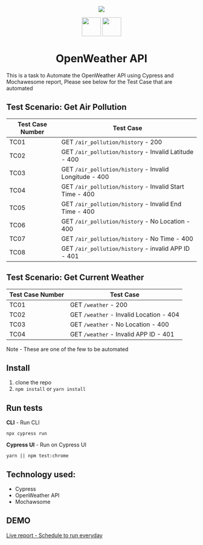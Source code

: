 <p align="center">
 <img src="https://raw.githubusercontent.com/bugsounet/MMM-Weather/master/logo.png" />

 </p>
 <p align="center">
 <img height="50px" src="https://miro.medium.com/max/7200/1*Jkb_tsMBOvL6wQ8bzldu8Q.png" />
  <img height="50px" src="http://assets.stickpng.com/images/58480ffbcef1014c0b5e4947.png" />
 </p>
<h1 align="center">OpenWeather API </h1>

This is a task to Automate the OpenWeather API using Cypress and Mochawesome report, Please see below for the Test Case that are automated 

## **Test Scenario**:  Get Air Pollution  

| Test Case Number | Test Case |
|--|--|
|TC01| GET `/air_pollution/history` - 200 |
|TC02| GET `/air_pollution/history` - Invalid Latitude - 400|
|TC03| GET `/air_pollution/history` - Invalid Longitude - 400 |
|TC04| GET `/air_pollution/history` - Invalid Start Time - 400 |
|TC05| GET `/air_pollution/history` - Invalid End Time - 400 |
|TC06| GET `/air_pollution/history` - No Location - 400 |
|TC07| GET `/air_pollution/history` - No Time - 400 |
|TC08| GET `/air_pollution/history` - invalid APP ID - 401 |

## **Test Scenario**:  Get Current Weather

| Test Case Number | Test Case |
|--|--|
|TC01| GET `/weather` - 200 |
|TC02| GET `/weather` - Invalid Location - 404|
|TC03| GET `/weather` - No Location - 400 |
|TC04| GET `/weather` - Invalid APP ID - 401 |

Note - These are one of the few to be automated
## Install

1.  clone the repo
2.  `npm install` or 	`yarn install`


## Run tests
**CLI** - Run CLI

 
```
npx cypress run
```
**Cypress UI** - Run on Cypress UI
 
```
yarn || npm test:chrome
```
## Technology used:

 - Cypress 
 - OpenWeather API
 - Mochawsome

## DEMO
[Live report - Schedule to run everyday ](https://pirasanthan-jesugeevegan.github.io/amt-cypress-weatherAPI/)
